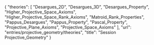 {
    "theories": [
        "Desargues_2D",
        "Desargues_3D",
        "Desargues_Property",
        "Higher_Projective_Space_Axioms",
        "Higher_Projective_Space_Rank_Axioms",
        "Matroid_Rank_Properties",
        "Pappus_Desargues",
        "Pappus_Property",
        "Pascal_Property",
        "Projective_Plane_Axioms",
        "Projective_Space_Axioms"
    ],
    "url": "entries/projective_geometry/theories",
    "title": "Session Projective_Geometry"
}